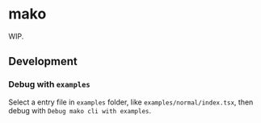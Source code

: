 # mako

WIP.

## Development

### Debug with `examples`

Select a entry file in `examples` folder, like `examples/normal/index.tsx`, then debug with `Debug mako cli with examples`.
